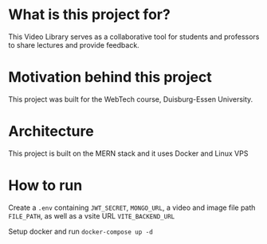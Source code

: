 # What is this project for?
This Video Library serves as a collaborative tool for students and professors to share lectures and provide feedback.

# Motivation behind this project
This project was built for the WebTech course, Duisburg-Essen University.

# Architecture
This project is built on the MERN stack and it uses Docker and Linux VPS

# How to run
Create a `.env` containing `JWT_SECRET`, `MONGO_URL`, a video and image file path `FILE_PATH`, as well as a vsite URL `VITE_BACKEND_URL`

Setup docker and run `docker-compose up -d`
